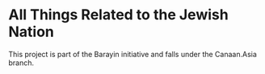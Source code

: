 # All Things Related to the Jewish Nation

This project is part of the Barayin initiative and falls under the Canaan.Asia branch.
